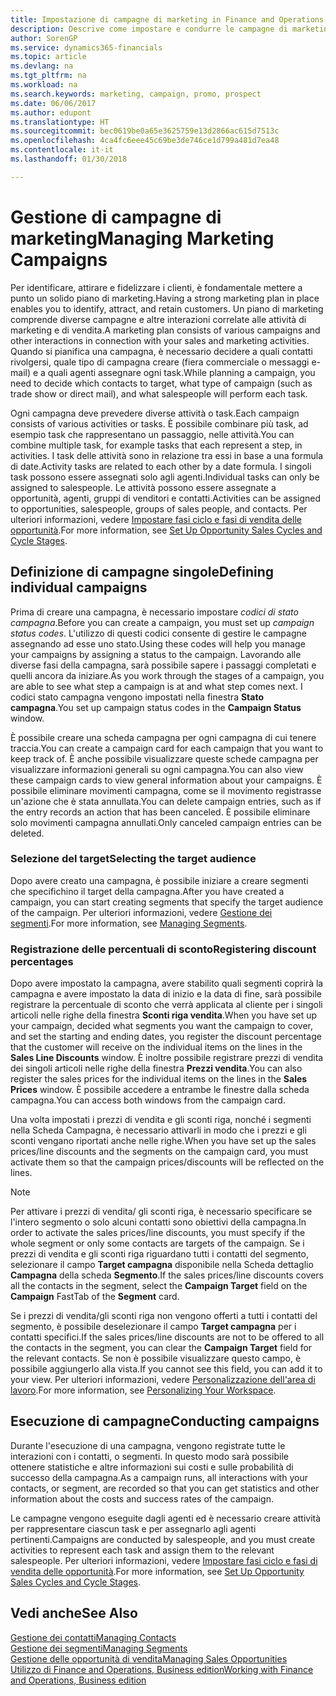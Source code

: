 ```yaml
---
title: Impostazione di campagne di marketing in Finance and Operations, Business edition | Documenti Microsoft
description: Descrive come impostare e condurre le campagne di marketing in Finance and Operations, Business edition per identificare e coinvolgere prospect e fidelizzare i clienti.
author: SorenGP
ms.service: dynamics365-financials
ms.topic: article
ms.devlang: na
ms.tgt_pltfrm: na
ms.workload: na
ms.search.keywords: marketing, campaign, promo, prospect
ms.date: 06/06/2017
ms.author: edupont
ms.translationtype: HT
ms.sourcegitcommit: bec0619be0a65e3625759e13d2866ac615d7513c
ms.openlocfilehash: 4ca4fc6eee45c69be3de746ce1d799a481d7ea48
ms.contentlocale: it-it
ms.lasthandoff: 01/30/2018

---
```

# <a name="managing-marketing-campaigns"></a><span data-ttu-id="aa0c0-103">Gestione di campagne di marketing</span><span class="sxs-lookup"><span data-stu-id="aa0c0-103">Managing Marketing Campaigns</span></span>
<span data-ttu-id="aa0c0-104">Per identificare, attirare e fidelizzare i clienti, è fondamentale mettere a punto un solido piano di marketing.</span><span class="sxs-lookup"><span data-stu-id="aa0c0-104">Having a strong marketing plan in place enables you to identify, attract, and retain customers.</span></span> <span data-ttu-id="aa0c0-105">Un piano di marketing comprende diverse campagne e altre interazioni correlate alle attività di marketing e di vendita.</span><span class="sxs-lookup"><span data-stu-id="aa0c0-105">A marketing plan consists of various campaigns and other interactions in connection with your sales and marketing activities.</span></span> <span data-ttu-id="aa0c0-106">Quando si pianifica una campagna, è necessario decidere a quali contatti rivolgersi, quale tipo di campagna creare (fiera commerciale o messaggi e-mail) e a quali agenti assegnare ogni task.</span><span class="sxs-lookup"><span data-stu-id="aa0c0-106">While planning a campaign, you need to decide which contacts to target, what type of campaign (such as trade show or direct mail), and what salespeople will perform each task.</span></span>

<span data-ttu-id="aa0c0-107">Ogni campagna deve prevedere diverse attività o task.</span><span class="sxs-lookup"><span data-stu-id="aa0c0-107">Each campaign consists of various activities or tasks.</span></span> <span data-ttu-id="aa0c0-108">È possibile combinare più task, ad esempio task che rappresentano un passaggio, nelle attività.</span><span class="sxs-lookup"><span data-stu-id="aa0c0-108">You can combine multiple task, for example tasks that each represent a step, in activities.</span></span> <span data-ttu-id="aa0c0-109">I task delle attività sono in relazione tra essi in base a una formula di date.</span><span class="sxs-lookup"><span data-stu-id="aa0c0-109">Activity tasks are related to each other by a date formula.</span></span> <span data-ttu-id="aa0c0-110">I singoli task possono essere assegnati solo agli agenti.</span><span class="sxs-lookup"><span data-stu-id="aa0c0-110">Individual tasks can only be assigned to salespeople.</span></span> <span data-ttu-id="aa0c0-111">Le attività possono essere assegnate a opportunità, agenti, gruppi di venditori e contatti.</span><span class="sxs-lookup"><span data-stu-id="aa0c0-111">Activities can be assigned to opportunities, salespeople, groups of sales people, and contacts.</span></span> <span data-ttu-id="aa0c0-112">Per ulteriori informazioni, vedere [Impostare fasi ciclo e fasi di vendita delle opportunità](marketing-how-setup-opportunity-sales-cycles-stages.md).</span><span class="sxs-lookup"><span data-stu-id="aa0c0-112">For more information, see [Set Up Opportunity Sales Cycles and Cycle Stages](marketing-how-setup-opportunity-sales-cycles-stages.md).</span></span>

## <a name="defining-individual-campaigns"></a><span data-ttu-id="aa0c0-113">Definizione di campagne singole</span><span class="sxs-lookup"><span data-stu-id="aa0c0-113">Defining individual campaigns</span></span>
<span data-ttu-id="aa0c0-114">Prima di creare una campagna, è necessario impostare *codici di stato campagna*.</span><span class="sxs-lookup"><span data-stu-id="aa0c0-114">Before you can create a campaign, you must set up *campaign status codes*.</span></span> <span data-ttu-id="aa0c0-115">L'utilizzo di questi codici consente di gestire le campagne assegnando ad esse uno stato.</span><span class="sxs-lookup"><span data-stu-id="aa0c0-115">Using these codes will help you manage your campaigns by assigning a status to the campaign.</span></span> <span data-ttu-id="aa0c0-116">Lavorando alle diverse fasi della campagna, sarà possibile sapere i passaggi completati e quelli ancora da iniziare.</span><span class="sxs-lookup"><span data-stu-id="aa0c0-116">As you work through the stages of a campaign, you are able to see what step a campaign is at and what step comes next.</span></span> <span data-ttu-id="aa0c0-117">I codici stato campagna vengono impostati nella finestra **Stato campagna**.</span><span class="sxs-lookup"><span data-stu-id="aa0c0-117">You set up campaign status codes in the **Campaign Status** window.</span></span>

<span data-ttu-id="aa0c0-118">È possibile creare una scheda campagna per ogni campagna di cui tenere traccia.</span><span class="sxs-lookup"><span data-stu-id="aa0c0-118">You can create a campaign card for each campaign that you want to keep track of.</span></span> <span data-ttu-id="aa0c0-119">È anche possibile visualizzare queste schede campagna per visualizzare informazioni generali su ogni campagna.</span><span class="sxs-lookup"><span data-stu-id="aa0c0-119">You can also view these campaign cards to view general information about your campaigns.</span></span>
<span data-ttu-id="aa0c0-120">È possibile eliminare movimenti campagna, come se il movimento registrasse un'azione che è stata annullata.</span><span class="sxs-lookup"><span data-stu-id="aa0c0-120">You can delete campaign entries, such as if the entry records an action that has been canceled.</span></span> <span data-ttu-id="aa0c0-121">È possibile eliminare solo movimenti campagna annullati.</span><span class="sxs-lookup"><span data-stu-id="aa0c0-121">Only canceled campaign entries can be deleted.</span></span>

### <a name="selecting-the-target-audience"></a><span data-ttu-id="aa0c0-122">Selezione del target</span><span class="sxs-lookup"><span data-stu-id="aa0c0-122">Selecting the target audience</span></span>
<span data-ttu-id="aa0c0-123">Dopo avere creato una campagna, è possibile iniziare a creare segmenti che specifichino il target della campagna.</span><span class="sxs-lookup"><span data-stu-id="aa0c0-123">After you have created a campaign, you can start creating segments that specify the target audience of the campaign.</span></span> <span data-ttu-id="aa0c0-124">Per ulteriori informazioni, vedere [Gestione dei segmenti](marketing-segments.md).</span><span class="sxs-lookup"><span data-stu-id="aa0c0-124">For more information, see [Managing Segments](marketing-segments.md).</span></span>

### <a name="registering-discount-percentages"></a><span data-ttu-id="aa0c0-125">Registrazione delle percentuali di sconto</span><span class="sxs-lookup"><span data-stu-id="aa0c0-125">Registering discount percentages</span></span>
<span data-ttu-id="aa0c0-126">Dopo avere impostato la campagna, avere stabilito quali segmenti coprirà la campagna e avere impostato la data di inizio e la data di fine, sarà possibile registrare la percentuale di sconto che verrà applicata al cliente per i singoli articoli nelle righe della finestra **Sconti riga vendita**.</span><span class="sxs-lookup"><span data-stu-id="aa0c0-126">When you have set up your campaign, decided what segments you want the campaign to cover, and set the starting and ending dates, you register the discount percentage that the customer will receive on the individual items on the lines in the **Sales Line Discounts** window.</span></span> <span data-ttu-id="aa0c0-127">È inoltre possibile registrare prezzi di vendita dei singoli articoli nelle righe della finestra **Prezzi vendita**.</span><span class="sxs-lookup"><span data-stu-id="aa0c0-127">You can also register the sales prices for the individual items on the lines in the **Sales Prices** window.</span></span> <span data-ttu-id="aa0c0-128">È possibile accedere a entrambe le finestre dalla scheda campagna.</span><span class="sxs-lookup"><span data-stu-id="aa0c0-128">You can access both windows from the campaign card.</span></span>

 <span data-ttu-id="aa0c0-129">Una volta impostati i prezzi di vendita e gli sconti riga, nonché i segmenti nella Scheda Campagna, è necessario attivarli in modo che i prezzi e gli sconti vengano riportati anche nelle righe.</span><span class="sxs-lookup"><span data-stu-id="aa0c0-129">When you have set up the sales prices/line discounts and the segments on the campaign card, you must activate them so that the campaign prices/discounts will be reflected on the lines.</span></span>

> [!NOTE]  
>   <span data-ttu-id="aa0c0-130">Per attivare i prezzi di vendita/ gli sconti riga, è necessario specificare se l'intero segmento o solo alcuni contatti sono obiettivi della campagna.</span><span class="sxs-lookup"><span data-stu-id="aa0c0-130">In order to activate the sales prices/line discounts, you must specify if the whole segment or only some contacts are targets of the campaign.</span></span> <span data-ttu-id="aa0c0-131">Se i prezzi di vendita e gli sconti riga riguardano tutti i contatti del segmento, selezionare il campo **Target campagna** disponibile nella Scheda dettaglio **Campagna** della scheda **Segmento**.</span><span class="sxs-lookup"><span data-stu-id="aa0c0-131">If the sales prices/line discounts covers all the contacts in the segment, select the **Campaign Target** field on the **Campaign** FastTab of the **Segment** card.</span></span>

<span data-ttu-id="aa0c0-132">Se i prezzi di vendita/gli sconti riga non vengono offerti a tutti i contatti del segmento, è possibile deselezionare il campo **Target campagna** per i contatti specifici.</span><span class="sxs-lookup"><span data-stu-id="aa0c0-132">If the sales prices/line discounts are not to be offered to all the contacts in the segment, you can clear the **Campaign Target** field for the relevant contacts.</span></span> <span data-ttu-id="aa0c0-133">Se non è possibile visualizzare questo campo, è possibile aggiungerlo alla vista.</span><span class="sxs-lookup"><span data-stu-id="aa0c0-133">If you cannot see this field, you can add it to your view.</span></span> <span data-ttu-id="aa0c0-134">Per ulteriori informazioni, vedere [Personalizzazione dell'area di lavoro](ui-personalization-user.md).</span><span class="sxs-lookup"><span data-stu-id="aa0c0-134">For more information, see [Personalizing Your Workspace](ui-personalization-user.md).</span></span>

## <a name="conducting-campaigns"></a><span data-ttu-id="aa0c0-135">Esecuzione di campagne</span><span class="sxs-lookup"><span data-stu-id="aa0c0-135">Conducting campaigns</span></span>
<span data-ttu-id="aa0c0-136">Durante l'esecuzione di una campagna, vengono registrate tutte le interazioni con i contatti, o segmenti. In questo modo sarà possibile ottenere statistiche e altre informazioni sui costi e sulle probabilità di successo della campagna.</span><span class="sxs-lookup"><span data-stu-id="aa0c0-136">As a campaign runs, all interactions with your contacts, or segment, are recorded so that you can get statistics and other information about the costs and success rates of the campaign.</span></span>

<span data-ttu-id="aa0c0-137">Le campagne vengono eseguite dagli agenti ed è necessario creare attività per rappresentare ciascun task e per assegnarlo agli agenti pertinenti.</span><span class="sxs-lookup"><span data-stu-id="aa0c0-137">Campaigns are conducted by salespeople, and you must create activities to represent each task and assign them to the relevant salespeople.</span></span> <span data-ttu-id="aa0c0-138">Per ulteriori informazioni, vedere [Impostare fasi ciclo e fasi di vendita delle opportunità](marketing-how-setup-opportunity-sales-cycles-stages.md).</span><span class="sxs-lookup"><span data-stu-id="aa0c0-138">For more information, see [Set Up Opportunity Sales Cycles and Cycle Stages](marketing-how-setup-opportunity-sales-cycles-stages.md).</span></span>

## <a name="see-also"></a><span data-ttu-id="aa0c0-139">Vedi anche</span><span class="sxs-lookup"><span data-stu-id="aa0c0-139">See Also</span></span>
[<span data-ttu-id="aa0c0-140">Gestione dei contatti</span><span class="sxs-lookup"><span data-stu-id="aa0c0-140">Managing Contacts</span></span>](marketing-contacts.md)  
[<span data-ttu-id="aa0c0-141">Gestione dei segmenti</span><span class="sxs-lookup"><span data-stu-id="aa0c0-141">Managing Segments</span></span>](marketing-segments.md)  
[<span data-ttu-id="aa0c0-142">Gestione delle opportunità di vendita</span><span class="sxs-lookup"><span data-stu-id="aa0c0-142">Managing Sales Opportunities</span></span>](marketing-manage-sales-opportunities.md)  
[<span data-ttu-id="aa0c0-143">Utilizzo di Finance and Operations, Business edition</span><span class="sxs-lookup"><span data-stu-id="aa0c0-143">Working with Finance and Operations, Business edition</span></span>](ui-work-product.md)  

